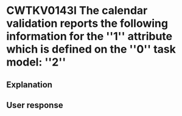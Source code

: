 # CWTKV0143I The calendar validation reports the following information for the ''1'' attribute which is defined on the ''0'' task model: ''2''

## Explanation

## User response